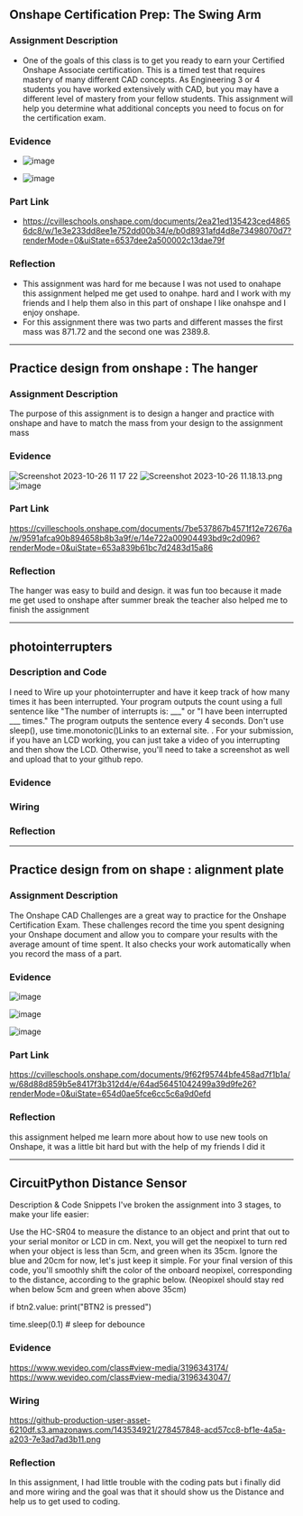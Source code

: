 ## Onshape Certification Prep: The Swing Arm


### Assignment Description

  * One of the goals of this class is to get you ready to earn your Certified Onshape Associate certification. This is a timed test that requires mastery of many different CAD concepts. As Engineering 3 or 4 students you have worked extensively with CAD, but you may have a different level of mastery from your fellow students. This assignment will help you determine what additional concepts you need to focus on for the certification exam. 

### Evidence

  * ![image](https://github.com/akondo58/engineering3/assets/143534857/8627ce73-d363-47c3-b23a-76396fb86855)

  * ![image](https://github.com/akondo58/engineering3/assets/143534857/eae74bd6-faba-48f0-b967-1e200b71a984)


### Part Link 

   * https://cvilleschools.onshape.com/documents/2ea21ed135423ced48656dc8/w/1e3e233dd8ee1e752dd00b34/e/b0d8931afd4d8e73498070d7?renderMode=0&uiState=6537dee2a500002c13dae79f


### Reflection

   * This assignment was hard for me because I was not used to onahape this assignment helped me get used to onahpe. hard and I work with my friends and I help them also in this part of onshape I like onahspe and I enjoy onshape.
   *  For this assignment there was two parts and different masses the first mass was 871.72 and the second one was 2389.8.
____________________________________________________________________________________________________________________________________________________________________________________________________________________________________________________________________________________________________________________________________________________________________________________________________________________________________________________________
##  Practice design from onshape : The hanger


### Assignment Description
  The purpose of this assignment is to design a hanger and practice with onshape
  and have to match the mass  from your design to the assignment mass

 

### Evidence
![Screenshot 2023-10-26 11 17 22](https://github.com/akondo58/engineering3/assets/143534857/b8d270f6-60f0-4469-9ac8-efcc9ba3f022)
<img src="blob:chrome-untrusted://media-app/8e8bc796-65a9-4660-94f5-47023c27af23" alt="Screenshot 2023-10-26 11.18.13.png"/>![image](https://github.com/akondo58/engineering3/assets/143534857/e00dd788-b7e1-4275-9dc4-a716f59c8225)

### Part Link 
https://cvilleschools.onshape.com/documents/7be537867b4571f12e72676a/w/9591afca90b894658b8b3a9f/e/14e722a00904493bd9c2d096?renderMode=0&uiState=653a839b61bc7d2483d15a86


### Reflection
The hanger  was easy to build and design. it was fun too because it made me get used to onshape after summer break
the teacher also helped me to finish the assignment
______________________________________________________________________________________________________________________________________________________________________________________________________________________________________________________________________________________________________________________________________________________
 
##   photointerrupters

### Description and Code
 I need to Wire up your photointerrupter and have it keep track of how many times it has been interrupted.
Your program outputs the count using a full sentence like "The number of interrupts is: ___" or "I have been interrupted ___ times."
The program outputs the sentence every 4 seconds.
Don't use sleep(), use time.monotonic()Links to an external site. .
For your submission, if you have an LCD working, you can just take a video of you interrupting and then show the LCD.  Otherwise, you'll need to take a screenshot as well and upload that to your github repo.


### Evidence


### Wiring  


### Reflection

_______________________________________________________________________________________________________________________________________________________________________________________________________________________________________________________________________________________________________________________________________________


##  Practice design from on shape : alignment plate


### Assignment Description

The Onshape CAD Challenges are a great way to practice for the Onshape Certification Exam. These challenges record the time you spent designing your Onshape document and allow you to compare your results with the average amount of time spent. It also checks your work automatically when you record the mass of a part. 


 
### Evidence
![image](https://github.com/akondo58/engineering3/assets/143534857/8498342a-3126-4cfa-8340-6c7e3c363cfb)

![image](https://github.com/akondo58/engineering3/assets/143534857/854dc662-2da8-476a-9034-6e94192d540a)

![image](https://github.com/akondo58/engineering3/assets/143534857/9b1793da-7d45-444a-a251-56ab4c181088)


### Part Link 
https://cvilleschools.onshape.com/documents/9f62f95744bfe458ad7f1b1a/w/68d88d859b5e8417f3b312d4/e/64ad56451042499a39d9fe26?renderMode=0&uiState=654d0ae5fce6cc5c6a9d0efd



### Reflection
 this assignment helped me learn more about how to use new tools on Onshape, it was a little bit hard but with the help of my friends 
 I did it 




_____________________________________________________________________________________________________________________________________________________________________________________________________________________________________________________________________________________________________________________________________________________________________
## CircuitPython Distance Sensor


Description & Code Snippets
I've broken the assignment into 3 stages, to make your life easier:

Use the HC-SR04 to measure the distance to an object and print that out to your serial monitor or LCD in cm. Next, you will get the neopixel to turn red when your object is less than 5cm, and green when its 35cm. Ignore the blue and 20cm for now, let's just keep it simple. For your final version of this code, you'll smoothly shift the color of the onboard neopixel, corresponding to the distance, according to the graphic below. (Neopixel should stay red when below 5cm and green when above 35cm)

if  btn2.value:
    print("BTN2 is pressed")
   

time.sleep(0.1) # sleep for debounce

### Evidence
https://www.wevideo.com/class#view-media/3196343174/
https://www.wevideo.com/class#view-media/3196343047/
### Wiring 
https://github-production-user-asset-6210df.s3.amazonaws.com/143534921/278457848-acd57cc8-bf1e-4a5a-a203-7e3ad7ad3b11.png
### Reflection

In this assignment, I had little trouble with the coding pats but i finally did   and more wiring and the goal was that it should show us the Distance and help us to get used to coding.


